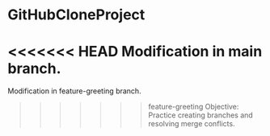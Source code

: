 # GitHubCloneProject
<<<<<<< HEAD
Modification in main branch.
=======
Modification in feature-greeting branch.
>>>>>>> feature-greeting
Objective: Practice creating branches and resolving merge conflicts.

